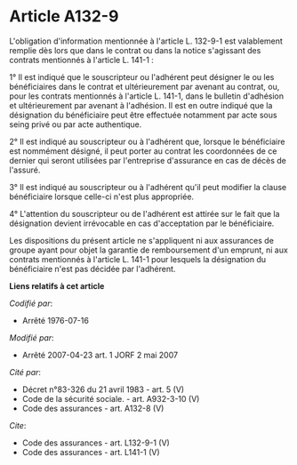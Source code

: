 # Article A132-9

L'obligation d'information mentionnée à l'article L. 132-9-1 est valablement remplie dès lors que dans le contrat ou dans la
notice s'agissant des contrats mentionnés à l'article L. 141-1 : 

1° Il est indiqué que le souscripteur ou l'adhérent peut désigner le ou les bénéficiaires dans le contrat et ultérieurement
par avenant au contrat, ou, pour les contrats mentionnés à l'article L. 141-1, dans le bulletin d'adhésion et ultérieurement
par avenant à l'adhésion. Il est en outre indiqué que la désignation du bénéficiaire peut être effectuée notamment par acte
sous seing privé ou par acte authentique. 

2° Il est indiqué au souscripteur ou à l'adhérent que, lorsque le bénéficiaire est nommément désigné, il peut porter au
contrat les coordonnées de ce dernier qui seront utilisées par l'entreprise d'assurance en cas de décès de l'assuré. 

3° Il est indiqué au souscripteur ou à l'adhérent qu'il peut modifier la clause bénéficiaire lorsque celle-ci n'est plus
appropriée. 

4° L'attention du souscripteur ou de l'adhérent est attirée sur le fait que la désignation devient irrévocable en cas
d'acceptation par le bénéficiaire. 

Les dispositions du présent article ne s'appliquent ni aux assurances de groupe ayant pour objet la garantie de remboursement
d'un emprunt, ni aux contrats mentionnés à l'article L. 141-1 pour lesquels la désignation du bénéficiaire n'est pas décidée
par l'adhérent.

**Liens relatifs à cet article**

_Codifié par_:

  - Arrêté 1976-07-16

_Modifié par_:

  - Arrêté 2007-04-23 art. 1 JORF 2 mai 2007

_Cité par_:

  - Décret n°83-326 du 21 avril 1983 - art. 5 (V)
  - Code de la sécurité sociale. - art. A932-3-10 (V)
  - Code des assurances - art. A132-8 (V)

_Cite_:

  - Code des assurances - art. L132-9-1 (V)
  - Code des assurances - art. L141-1 (V)
